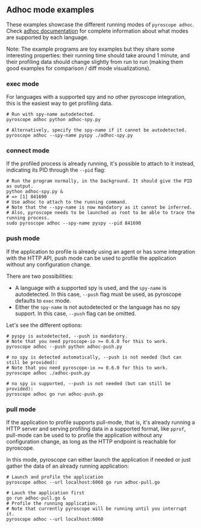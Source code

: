 ## Adhoc mode examples

These examples showcase the different running modes of `pyroscope adhoc`.
Check [adhoc documentation](https://pyroscope.io/docs/agent-configuration-adhoc) for complete information about what modes are supported by each language.

Note: The example programs are toy examples but they share some interesting properties: their running time should take around 1 minute, and their profiling data should change slightly from run to run (making them good examples for comparison / diff mode visualizations).

### exec mode

For languages with a supported spy and no other pyroscope integration, this is the easiest way to get profiling data.

```
# Run with spy-name autodetected.
pyroscope adhoc python adhoc-spy.py

# Alternatively, specify the spy-name if it cannot be autodetected.
pyroscope adhoc --spy-name pyspy ./adhoc-spy.py
```

### connect mode

If the profiled process is already running, it's possible to attach to it instead, indicating its PID through the `--pid` flag:

```
# Run the program normally, in the background. It should give the PID as output.
python adhoc-spy.py &
# => [1] 841690
# Use adhoc to attach to the running command.
# Note that the --spy-name is now mandatory as it cannot be inferred.
# Also, pyroscope needs to be launched as root to be able to trace the running process.
sudo pyroscope adhoc --spy-name pyspy --pid 841690
```

### push mode

If the application to profile is already using an agent or has some integration with the HTTP API,
push mode can be used to profile the application without any configuration change.

There are two possibilities:
- A language with a supported spy is used, and the `spy-name` is autodetected.
  In this case, `--push` flag must be used, as pyroscope defaults to `exec` mode.
- Either the `spy-name` is not autodetected or the language has no spy support.
  In this case, `--push` flag can be omitted.

Let's see the different options:

```
# pyspy is autodetected, --push is mandatory.
# Note that you need pyroscope-io >= 0.6.0 for this to work.
pyroscope adhoc --push python adhoc-push.py
```

```
# no spy is detected automatically, --push is not needed (but can still be provided):
# Note that you need pyroscope-io >= 0.6.0 for this to work.
pyroscope adhoc ./adhoc-push.py
```

```
# no spy is supported, --push is not needed (but can still be provided):
pyroscope adhoc go run adhoc-push.go
```

### pull mode

If the application to profile supports pull-mode, that is, it's already running a HTTP server
and serving profiling data in a supported format, like `pprof`,
pull-mode can be used to to profile the application without any configuration change,
as long as the HTTP endpoint is reachable for pyroscope.

In this mode, pyroscope can either launch the application if needed or just gather the data of an already running application:

```
# Launch and profile the application
pyroscope adhoc --url localhost:6060 go run adhoc-pull.go
```

```
# Lauch the application first
go run adhoc-pull.go &
# Profile the running application.
# Note that currently pyroscope will be running until you interrupt it.
pyroscope adhoc --url localhost:6060
```
